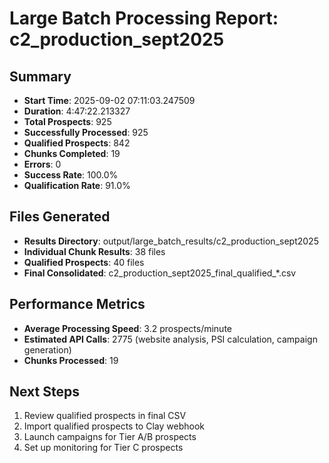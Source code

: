 
# Large Batch Processing Report: c2_production_sept2025

## Summary
- **Start Time**: 2025-09-02 07:11:03.247509
- **Duration**: 4:47:22.213327
- **Total Prospects**: 925
- **Successfully Processed**: 925
- **Qualified Prospects**: 842
- **Chunks Completed**: 19
- **Errors**: 0
- **Success Rate**: 100.0%
- **Qualification Rate**: 91.0%

## Files Generated
- **Results Directory**: output/large_batch_results/c2_production_sept2025
- **Individual Chunk Results**: 38 files
- **Qualified Prospects**: 40 files
- **Final Consolidated**: c2_production_sept2025_final_qualified_*.csv

## Performance Metrics
- **Average Processing Speed**: 3.2 prospects/minute
- **Estimated API Calls**: 2775 (website analysis, PSI calculation, campaign generation)
- **Chunks Processed**: 19

## Next Steps
1. Review qualified prospects in final CSV
2. Import qualified prospects to Clay webhook
3. Launch campaigns for Tier A/B prospects
4. Set up monitoring for Tier C prospects
        